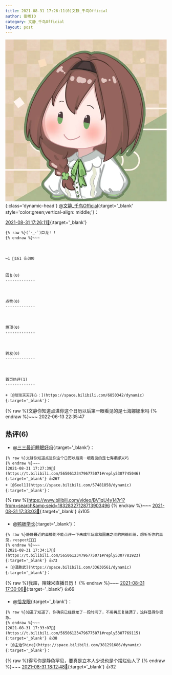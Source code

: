 ```yaml
---
title: 2021-08-31 17:26:11(0)文静_千鸟Official
author: 御坂IO
category: 文静_千鸟Official
layout: post
---
```


![img](/images/ac7482ed1b9a7f203dc68c0c4a77c488a27b108a.jpg){:class='dynamic-head'}
[@文静_千鸟Official](https://space.bilibili.com/667526012/dynamic){:target='_blank' style='color:green;vertical-align: middle;'}：

[2021-08-31 17:26:11🔗](https://t.bilibili.com/565061234796775071){:target='_blank'}

~~~
{% raw %}(´･_･`)巨龙！！
{% endraw %}~~~



↪️1 💬161 👍380


回复(0)
-------------



点赞(0)
-------------



置顶(0)
-------------



转发(0)
-------------



首页热评(1)
-------------

+ [@琰琰天天开心：](https://space.bilibili.com/6850342/dynamic){:target='_blank'}：
~~~
{% raw %}文静你知道点进你这个日历以后第一眼看见的是七海娜娜米吗
{% endraw %}~~~
2022-06-13 22:35:47


热评(6)
-------------

+ [@三三最近睡眠好吗](https://space.bilibili.com/6850342/dynamic){:target='_blank'}：
~~~
{% raw %}文静你知道点进你这个日历以后第一眼看见的是七海娜娜米吗
{% endraw %}~~~
[2021-08-31 17:27:39🔗](https://t.bilibili.com/565061234796775071#reply5307745046){:target='_blank'} 👍267
+ [@Seel1](https://space.bilibili.com/57481858/dynamic){:target='_blank'}：
~~~
{% raw %}https://www.bilibili.com/video/BV1qU4y147r1?from=search&amp;seid=18328327128713903496
{% endraw %}~~~
[2021-08-31 17:33:03🔗](https://t.bilibili.com/565061234796775071#reply5307768976){:target='_blank'} 👍105
+ [@鸭肠学长](https://space.bilibili.com/546959765/dynamic){:target='_blank'}：
~~~
{% raw %}静静最近的直播能不能点评一下未成年玩家和国嘉之间的网络纠纷，想听听你的高见，respect🤟🤟🤟
{% endraw %}~~~
[2021-08-31 17:34:17🔗](https://t.bilibili.com/565061234796775071#reply5307781923){:target='_blank'} 👍73
+ [@温胜武](https://space.bilibili.com/33630561/dynamic){:target='_blank'}：
~~~
{% raw %}我超，辣辣米直播日历！
{% endraw %}~~~
[2021-08-31 17:30:06🔗](https://t.bilibili.com/565061234796775071#reply5307761407){:target='_blank'} 👍69
+ [@恰龙眼](https://space.bilibili.com/549862231/dynamic){:target='_blank'}：
~~~
{% raw %}知道了知道了，你确实已经巨龙了一段时间了，不用再反复强调了，这样显得你很急。
{% endraw %}~~~
[2021-08-31 17:33:07🔗](https://t.bilibili.com/565061234796775071#reply5307769115){:target='_blank'} 👍38
+ [@主治Shine](https://space.bilibili.com/381291686/dynamic){:target='_blank'}：
~~~
{% raw %}得亏你是静色罕见，要真是立本人少说也是个摆烂仙人了
{% endraw %}~~~
[2021-08-31 18:12:48🔗](https://t.bilibili.com/565061234796775071#reply5308074063){:target='_blank'} 👍32


